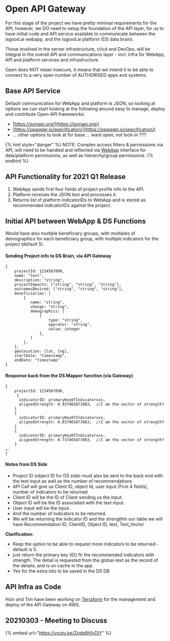 # Open API Gateway

For this stage of the project we have pretty minimal requirements for the API; however, we DO need to setup the foundation of the API layer, for us to have initial code and API service available to communicate between the isgood.ai webapp, and the isgood.ai platform \(DS data brain\).

Those involved in the server infrastructure, ci/cd and DevOps, will be integral in the overall API and communications layer - incl.  infra for WebApp, API and platform services and infrastructure.

Open does NOT mean insecure, it means that we intend it to be able to connect to a very open number of AUTHORISED apps and systems. 

## Base API Service

Default communication for WebApp and platform is JSON, so looking at options we can start looking at the following around easy to manage, deploy and contribute Open-API frameworks:

* [https://jsonapi.org/](https://jsonapi.org/)
* [https://swagger.io/specification/](https://swagger.io/specification/)
* ... other options to look at for base ... want open, not lock-in ???

{% hint style="danger" %}
NOTE: Complex access filters & permissions via API, will need to be handled and reflected via [WebApp](../base-functional-specs/roles-permissions-acl.md) interface for data/platform permissions, as well as hierarchy/group permissions.
{% endhint %}

## API Functionality for 2021 Q1 Release

1. WebApp sends first four fields of project profile info to the API.
2. Platform receives the JSON text and processes it.
3. Returns list of platform indicatorIDs to WebApp and is stored as recommended indicatorIDs against the project.

## Initial API between WebApp & DS Functions

Would have also multiple beneficiary groups, with multiples of demographics for each beneficiary group, with multiple indicators for the project \(default 5\).

#### Sending Project info to DS Brain, via API Gateway

```text
{
    projectId: 1234567890,
    name: "test",
    description: "string",
    projectImpacts: ["string", "string", "string"],
    outcomesDesired: ["string", "string", "string"],
    beneficiaries: [
        {
           name: "string",
           change: "string",
           demographics: [
               {
                   type: "string",
                   operator: "string",
                   value: integer
               },
           ]
        },
    ],
    geolocation: [lat, lng],
    startDate: "timestamp",
    endDate: "timestamp"
}
```

#### Response back from the DS Mapper function \(via Gateway\)

```text
{
    projectId: 1234567890,
     {
      indicatorID: primaryKeyOfIndicatorxxx,
      alignedStrength: 0.937465873983,  //I am the vector of strength?
    }
    {
      indicatorID: primaryKeyOfIndicatorxxx,
      alignedStrength: 0.837465873983,  //I am the vector of strength?
    }
    {
      indicatorID: primaryKeyOfIndicatorxxx,
      alignedStrength: 0.737465873983,  //I am the vector of strength?
    }
….
}
```

#### Notes from DS Side

* Project ID \(object ID for DS side\) must also be sent to the back end with the text input as well as the number of recommendations
* API Call will give us Client ID, object Id, user input \(First 4 fields\), number of indicators to be returned
* Client ID will be the ID of Client sending us the input.
* Object ID will be the ID associated with the text input.
* User input will be the input .
* And the number of indicators to be returned.
* We will be returning the indicator ID and the strengthIn our table we will have Recommendation ID, ClientID, Object ID, text, Text\_Vector

**Clarification:**

* Keep the option to be able to request more indicators to be returned - default is 5. 
* just return the primary key \(ID\) fir the recommended indicators with strength. The detail is requested from the global-text as the record of the details, and is on cache in the app.
* Yes for the extra into to be saved in the DS DB

## API Infra as Code

Hsin and Tim have been working on [Terraform](https://www.hashicorp.com/products/terraform) for the management and deploy of the API Gateway on AWS.

## 20210303 - Meeting to Discuss

{% embed url="https://youtu.be/Zodq9h1vDjY" %}



